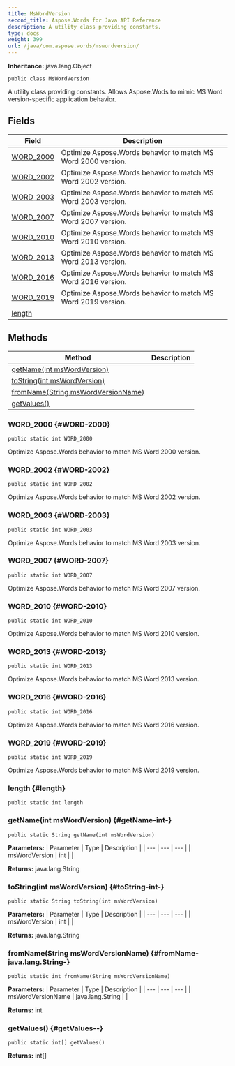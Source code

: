 ```yaml
---
title: MsWordVersion
second_title: Aspose.Words for Java API Reference
description: A utility class providing constants.
type: docs
weight: 399
url: /java/com.aspose.words/mswordversion/
---
```


**Inheritance:**
java.lang.Object
```
public class MsWordVersion
```

A utility class providing constants. Allows Aspose.Wods to mimic MS Word version-specific application behavior.
## Fields

| Field | Description |
| --- | --- |
| [WORD_2000](#WORD-2000) | Optimize Aspose.Words behavior to match MS Word 2000 version. |
| [WORD_2002](#WORD-2002) | Optimize Aspose.Words behavior to match MS Word 2002 version. |
| [WORD_2003](#WORD-2003) | Optimize Aspose.Words behavior to match MS Word 2003 version. |
| [WORD_2007](#WORD-2007) | Optimize Aspose.Words behavior to match MS Word 2007 version. |
| [WORD_2010](#WORD-2010) | Optimize Aspose.Words behavior to match MS Word 2010 version. |
| [WORD_2013](#WORD-2013) | Optimize Aspose.Words behavior to match MS Word 2013 version. |
| [WORD_2016](#WORD-2016) | Optimize Aspose.Words behavior to match MS Word 2016 version. |
| [WORD_2019](#WORD-2019) | Optimize Aspose.Words behavior to match MS Word 2019 version. |
| [length](#length) |  |
## Methods

| Method | Description |
| --- | --- |
| [getName(int msWordVersion)](#getName-int-) |  |
| [toString(int msWordVersion)](#toString-int-) |  |
| [fromName(String msWordVersionName)](#fromName-java.lang.String-) |  |
| [getValues()](#getValues--) |  |
### WORD_2000 {#WORD-2000}
```
public static int WORD_2000
```


Optimize Aspose.Words behavior to match MS Word 2000 version.

### WORD_2002 {#WORD-2002}
```
public static int WORD_2002
```


Optimize Aspose.Words behavior to match MS Word 2002 version.

### WORD_2003 {#WORD-2003}
```
public static int WORD_2003
```


Optimize Aspose.Words behavior to match MS Word 2003 version.

### WORD_2007 {#WORD-2007}
```
public static int WORD_2007
```


Optimize Aspose.Words behavior to match MS Word 2007 version.

### WORD_2010 {#WORD-2010}
```
public static int WORD_2010
```


Optimize Aspose.Words behavior to match MS Word 2010 version.

### WORD_2013 {#WORD-2013}
```
public static int WORD_2013
```


Optimize Aspose.Words behavior to match MS Word 2013 version.

### WORD_2016 {#WORD-2016}
```
public static int WORD_2016
```


Optimize Aspose.Words behavior to match MS Word 2016 version.

### WORD_2019 {#WORD-2019}
```
public static int WORD_2019
```


Optimize Aspose.Words behavior to match MS Word 2019 version.

### length {#length}
```
public static int length
```


### getName(int msWordVersion) {#getName-int-}
```
public static String getName(int msWordVersion)
```




**Parameters:**
| Parameter | Type | Description |
| --- | --- | --- |
| msWordVersion | int |  |

**Returns:**
java.lang.String
### toString(int msWordVersion) {#toString-int-}
```
public static String toString(int msWordVersion)
```




**Parameters:**
| Parameter | Type | Description |
| --- | --- | --- |
| msWordVersion | int |  |

**Returns:**
java.lang.String
### fromName(String msWordVersionName) {#fromName-java.lang.String-}
```
public static int fromName(String msWordVersionName)
```




**Parameters:**
| Parameter | Type | Description |
| --- | --- | --- |
| msWordVersionName | java.lang.String |  |

**Returns:**
int
### getValues() {#getValues--}
```
public static int[] getValues()
```




**Returns:**
int[]
